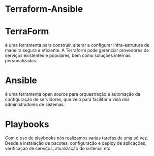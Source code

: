 # Terraform-Ansible



# TerraForm
é uma ferramenta para construir, alterar e configurar infra-estrutura de maneira segura e eficiente. A Terraform pode gerenciar provedores de serviços existentes e populares, bem como soluções internas personalizadas.




# Ansible
é uma ferramenta open source para orquestração e automação da configuração de servidores, que veio para facilitar a vida dos administradores de sistemas.

# Playbooks 
Com o uso de playbooks nós realizamos varias tarefas de uma só vez. Desde a instalação de pacotes, configuração e deploy de aplicações, verificação de serviços, atualização do sistema, etc. 
